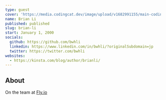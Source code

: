 ```yaml
---
type: guest
cover: 'https://media.codingcat.dev/image/upload/v1682991155/main-codingcatdev-photo/podcast-guest/bwhli'
name: Brian Li
published: published
slug: brian-li
start: January 1, 2000
socials:
  github: https://github.com/bwhli
  linkedin: https://www.linkedin.com/in/bwhli/?originalSubdomain=jp
  twitter: https://twitter.com/bwhli
websites:
  - https://kinsta.com/blog/author/brianli/
---
```


## About

On the team at [Fly.io](https://fly.io/)
